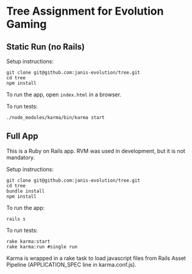 # Tree Assignment for Evolution Gaming

## Static Run (no Rails)

Setup instructions:

    git clone git@github.com:janis-evolution/tree.git
    cd tree
    npm install

To run the app, open ```index.html``` in a browser.

To run tests:

    ./node_modules/karma/bin/karma start

## Full App

This is a Ruby on Rails app. RVM was used in development, but it is not mandatory.

Setup instructions:

    git clone git@github.com:janis-evolution/tree.git
    cd tree
    bundle install
    npm install

To run the app:

    rails s

To run tests:

    rake karma:start
    rake karma:run #single run

Karma is wrapped in a rake task to load javascript files from Rails Asset Pipeline (APPLICATION_SPEC line in karma.conf.js).
